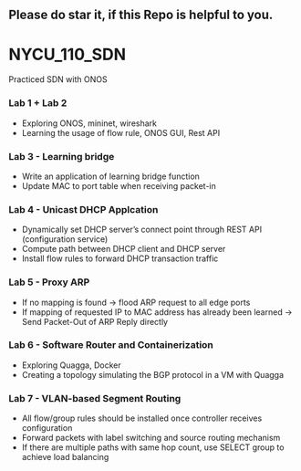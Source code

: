 Please do star it, if this Repo is helpful to you.
---

# NYCU_110_SDN
Practiced SDN with ONOS

### Lab 1 + Lab 2 
- Exploring ONOS, mininet, wireshark
- Learning the usage of flow rule, ONOS GUI, Rest API

### Lab 3 - Learning bridge
* Write an application of learning bridge function
* Update MAC to port table when receiving packet-in

### Lab 4 - Unicast DHCP Applcation
* Dynamically set DHCP server’s connect point through REST API (configuration service)
* Compute path between DHCP client and DHCP server
* Install flow rules to forward DHCP transaction traffic

### Lab 5 - Proxy ARP
* If no mapping is found -> flood ARP request to all edge ports
* If mapping of requested IP to MAC address has already been learned -> Send Packet-Out of ARP Reply directly

### Lab 6 - Software Router and Containerization
* Exploring Quagga, Docker
* Creating a topology simulating the BGP protocol in a VM with Quagga

### Lab 7 - VLAN-based Segment Routing
* All flow/group rules should be installed once controller receives configuration
* Forward packets with label switching and source routing mechanism
* If there are multiple paths with same hop count, use SELECT group to achieve load balancing
